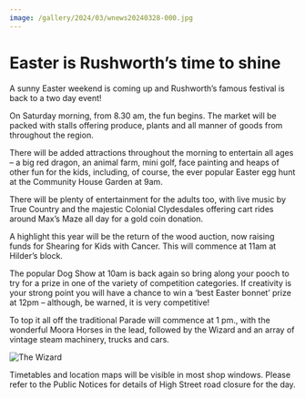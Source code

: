 ```yaml
---
image: /gallery/2024/03/wnews20240328-000.jpg
---
```


# Easter is Rushworth’s time to shine

A sunny Easter weekend is coming up and Rushworth’s famous festival is back to a two day event!

<!--more-->

On Saturday morning, from 8.30 am, the fun begins. The market will be packed with stalls offering produce, plants and all manner of goods from throughout the region.

There will be added attractions throughout the morning to entertain all ages – a big red dragon, an animal farm, mini golf, face painting and heaps of other fun for the kids, including, of course, the ever popular Easter egg hunt at the Community House Garden at 9am.

There will be plenty of entertainment for the adults too, with live music by True Country and the majestic Colonial Clydesdales offering cart rides around Max’s Maze all day for a gold coin donation.

A highlight this year will be the return of the wood auction, now raising funds for Shearing for Kids with Cancer. This will commence at 11am at Hilder’s block.

The popular Dog Show at 10am is back again so bring along your pooch to try for a prize in one of the variety of competition categories. If creativity is your strong point you will have a chance to win a ‘best Easter bonnet’ prize at 12pm – although, be warned, it is very competitive!

To top it all off the traditional Parade will commence at 1 pm., with the wonderful Moora Horses in the lead, followed by the Wizard and an array of vintage steam machinery, trucks and cars.

![The Wizard](https://media.wnews.org.au/gallery/2024/03/wnews20240328-000.jpg)

Timetables and location maps will be visible in most shop windows. Please refer to the Public Notices for details of High Street road closure for the day.
